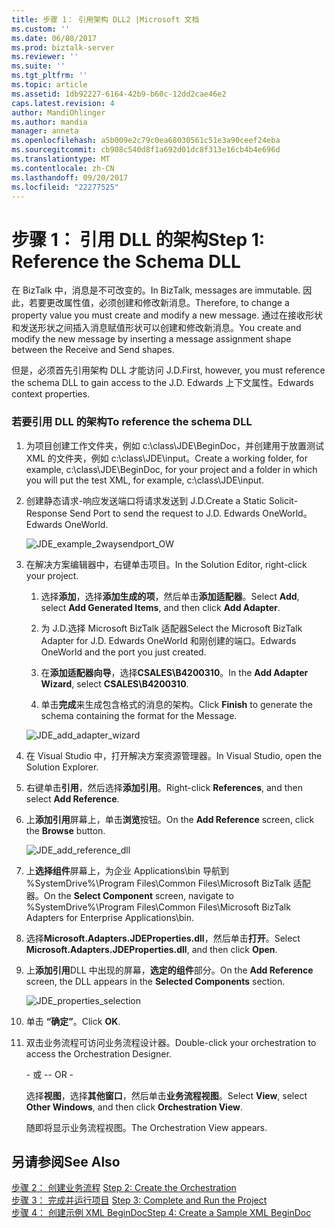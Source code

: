 ```yaml
---
title: 步骤 1： 引用架构 DLL2 |Microsoft 文档
ms.custom: ''
ms.date: 06/08/2017
ms.prod: biztalk-server
ms.reviewer: ''
ms.suite: ''
ms.tgt_pltfrm: ''
ms.topic: article
ms.assetid: 1db92227-6164-42b9-b60c-12dd2cae46e2
caps.latest.revision: 4
author: MandiOhlinger
ms.author: mandia
manager: anneta
ms.openlocfilehash: a5b009e2c79c0ea68030561c51e3a90ceef24eba
ms.sourcegitcommit: cb908c540d8f1a692d01dc8f313e16cb4b4e696d
ms.translationtype: MT
ms.contentlocale: zh-CN
ms.lasthandoff: 09/20/2017
ms.locfileid: "22277525"
---
```

# <a name="step-1-reference-the-schema-dll"></a><span data-ttu-id="5f635-102">步骤 1： 引用 DLL 的架构</span><span class="sxs-lookup"><span data-stu-id="5f635-102">Step 1: Reference the Schema DLL</span></span>
<span data-ttu-id="5f635-103">在 BizTalk 中，消息是不可改变的。</span><span class="sxs-lookup"><span data-stu-id="5f635-103">In BizTalk, messages are immutable.</span></span> <span data-ttu-id="5f635-104">因此，若要更改属性值，必须创建和修改新消息。</span><span class="sxs-lookup"><span data-stu-id="5f635-104">Therefore, to change a property value you must create and modify a new message.</span></span> <span data-ttu-id="5f635-105">通过在接收形状和发送形状之间插入消息赋值形状可以创建和修改新消息。</span><span class="sxs-lookup"><span data-stu-id="5f635-105">You create and modify the new message by inserting a message assignment shape between the Receive and Send shapes.</span></span>  
  
 <span data-ttu-id="5f635-106">但是，必须首先引用架构 DLL 才能访问 J.D.</span><span class="sxs-lookup"><span data-stu-id="5f635-106">First, however, you must reference the schema DLL to gain access to the J.D.</span></span> <span data-ttu-id="5f635-107">Edwards 上下文属性。</span><span class="sxs-lookup"><span data-stu-id="5f635-107">Edwards context properties.</span></span>  
  
### <a name="to-reference-the-schema-dll"></a><span data-ttu-id="5f635-108">若要引用 DLL 的架构</span><span class="sxs-lookup"><span data-stu-id="5f635-108">To reference the schema DLL</span></span>  
  
1.  <span data-ttu-id="5f635-109">为项目创建工作文件夹，例如 c:\class\JDE\BeginDoc，并创建用于放置测试 XML 的文件夹，例如 c:\class\JDE\input。</span><span class="sxs-lookup"><span data-stu-id="5f635-109">Create a working folder, for example, c:\class\JDE\BeginDoc, for your project and a folder in which you will put the test XML, for example, c:\class\JDE\input.</span></span>  
  
2.  <span data-ttu-id="5f635-110">创建静态请求-响应发送端口将请求发送到 J.D.</span><span class="sxs-lookup"><span data-stu-id="5f635-110">Create a Static Solicit-Response Send Port to send the request to J.D.</span></span> <span data-ttu-id="5f635-111">Edwards OneWorld。</span><span class="sxs-lookup"><span data-stu-id="5f635-111">Edwards OneWorld.</span></span>  
  
     ![](../core/media/jde-example-2waysendport-ow.gif "JDE_example_2waysendport_OW")  
  
3.  <span data-ttu-id="5f635-112">在解决方案编辑器中，右键单击项目。</span><span class="sxs-lookup"><span data-stu-id="5f635-112">In the Solution Editor, right-click your project.</span></span>  
  
    1.  <span data-ttu-id="5f635-113">选择**添加**，选择**添加生成的项**，然后单击**添加适配器**。</span><span class="sxs-lookup"><span data-stu-id="5f635-113">Select **Add**, select **Add Generated Items**, and then click **Add Adapter**.</span></span>  
  
    2.  <span data-ttu-id="5f635-114">为 J.D.选择 Microsoft BizTalk 适配器</span><span class="sxs-lookup"><span data-stu-id="5f635-114">Select the Microsoft BizTalk Adapter for J.D.</span></span> <span data-ttu-id="5f635-115">Edwards OneWorld 和刚创建的端口。</span><span class="sxs-lookup"><span data-stu-id="5f635-115">Edwards OneWorld and the port you just created.</span></span>  
  
    3.  <span data-ttu-id="5f635-116">在**添加适配器向导**，选择**CSALES\B4200310**。</span><span class="sxs-lookup"><span data-stu-id="5f635-116">In the **Add Adapter Wizard**, select **CSALES\B4200310**.</span></span>  
  
    4.  <span data-ttu-id="5f635-117">单击**完成**来生成包含格式的消息的架构。</span><span class="sxs-lookup"><span data-stu-id="5f635-117">Click **Finish** to generate the schema containing the format for the Message.</span></span>  
  
     ![](../core/media/jde-add-adapter-wizard.gif "JDE_add_adapter_wizard")  
  
4.  <span data-ttu-id="5f635-118">在 Visual Studio 中，打开解决方案资源管理器。</span><span class="sxs-lookup"><span data-stu-id="5f635-118">In Visual Studio, open the Solution Explorer.</span></span>  
  
5.  <span data-ttu-id="5f635-119">右键单击**引用**，然后选择**添加引用**。</span><span class="sxs-lookup"><span data-stu-id="5f635-119">Right-click **References**, and then select **Add Reference**.</span></span>  
  
6.  <span data-ttu-id="5f635-120">上**添加引用**屏幕上，单击**浏览**按钮。</span><span class="sxs-lookup"><span data-stu-id="5f635-120">On the **Add Reference** screen, click the **Browse** button.</span></span>  
  
     ![](../core/media/jde-add-reference-dll.gif "JDE_add_reference_dll")  
  
7.  <span data-ttu-id="5f635-121">上**选择组件**屏幕上，为企业 Applications\bin 导航到 %SystemDrive%\Program Files\Common Files\Microsoft BizTalk 适配器。</span><span class="sxs-lookup"><span data-stu-id="5f635-121">On the **Select Component** screen, navigate to %SystemDrive%\Program Files\Common Files\Microsoft BizTalk Adapters for Enterprise Applications\bin.</span></span>  
  
8.  <span data-ttu-id="5f635-122">选择**Microsoft.Adapters.JDEProperties.dll**，然后单击**打开**。</span><span class="sxs-lookup"><span data-stu-id="5f635-122">Select **Microsoft.Adapters.JDEProperties.dll**, and then click **Open**.</span></span>  
  
9. <span data-ttu-id="5f635-123">上**添加引用**DLL 中出现的屏幕，**选定的组件**部分。</span><span class="sxs-lookup"><span data-stu-id="5f635-123">On the **Add Reference** screen, the DLL appears in the **Selected Components** section.</span></span>  
  
     ![](../core/media/jde-properties-selection.gif "JDE_properties_selection")  
  
10. <span data-ttu-id="5f635-124">单击 **“确定”**。</span><span class="sxs-lookup"><span data-stu-id="5f635-124">Click **OK**.</span></span>  
  
11. <span data-ttu-id="5f635-125">双击业务流程可访问业务流程设计器。</span><span class="sxs-lookup"><span data-stu-id="5f635-125">Double-click your orchestration to access the Orchestration Designer.</span></span>  
  
     <span data-ttu-id="5f635-126">\- 或 -</span><span class="sxs-lookup"><span data-stu-id="5f635-126">\- OR -</span></span>  
  
     <span data-ttu-id="5f635-127">选择**视图**，选择**其他窗口**，然后单击**业务流程视图**。</span><span class="sxs-lookup"><span data-stu-id="5f635-127">Select **View**, select **Other Windows**, and then click **Orchestration View**.</span></span>  
  
     <span data-ttu-id="5f635-128">随即将显示业务流程视图。</span><span class="sxs-lookup"><span data-stu-id="5f635-128">The Orchestration View appears.</span></span>  
  
## <a name="see-also"></a><span data-ttu-id="5f635-129">另请参阅</span><span class="sxs-lookup"><span data-stu-id="5f635-129">See Also</span></span>  
 <span data-ttu-id="5f635-130">[步骤 2： 创建业务流程](../core/step-2-create-the-orchestration1.md) </span><span class="sxs-lookup"><span data-stu-id="5f635-130">[Step 2: Create the Orchestration](../core/step-2-create-the-orchestration1.md) </span></span>  
 <span data-ttu-id="5f635-131">[步骤 3： 完成并运行项目](../core/step-3-complete-and-run-the-project2.md) </span><span class="sxs-lookup"><span data-stu-id="5f635-131">[Step 3: Complete and Run the Project](../core/step-3-complete-and-run-the-project2.md) </span></span>  
 [<span data-ttu-id="5f635-132">步骤 4： 创建示例 XML BeginDoc</span><span class="sxs-lookup"><span data-stu-id="5f635-132">Step 4: Create a Sample XML BeginDoc</span></span>](../core/step-4-create-a-sample-xml-begindoc1.md)
